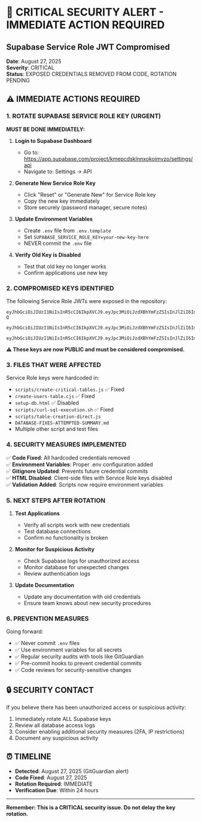 # 🚨 CRITICAL SECURITY ALERT - IMMEDIATE ACTION REQUIRED

## Supabase Service Role JWT Compromised

**Date**: August 27, 2025  
**Severity**: CRITICAL  
**Status**: EXPOSED CREDENTIALS REMOVED FROM CODE, ROTATION PENDING

## ⚠️ IMMEDIATE ACTIONS REQUIRED

### 1. ROTATE SUPABASE SERVICE ROLE KEY (URGENT)

**MUST BE DONE IMMEDIATELY:**

1. **Login to Supabase Dashboard**
   - Go to: https://app.supabase.com/project/kmepcdsklnnxokoimvzo/settings/api
   - Navigate to: Settings → API

2. **Generate New Service Role Key**
   - Click "Reset" or "Generate New" for Service Role key
   - Copy the new key immediately
   - Store securely (password manager, secure notes)

3. **Update Environment Variables**
   - Create `.env` file from `.env.template`
   - Set `SUPABASE_SERVICE_ROLE_KEY=your-new-key-here`
   - NEVER commit the `.env` file

4. **Verify Old Key is Disabled**
   - Test that old key no longer works
   - Confirm applications use new key

### 2. COMPROMISED KEYS IDENTIFIED

The following Service Role JWTs were exposed in the repository:

```
eyJhbGciOiJIUzI1NiIsInR5cCI6IkpXVCJ9.eyJpc3MiOiJzdXBhYmFzZSIsInJlZiI6ImttZXBjZHNrbG5ueG9rb2ltdnpvIiwicm9sZSI6InNlcnZpY2Vfcm9sZSIsImlhdCI6MTc1NTU0NjI0OCwiZXhwIjoyMDcxMTIyMjQ4fQ.9gyw4TmPvtNYLz7_aNHBdkPSgUypmg5SCbLEwQKki-Q

eyJhbGciOiJIUzI1NiIsInR5cCI6IkpXVCJ9.eyJpc3MiOiJzdXBhYmFzZSIsInJlZiI6ImttZXBjZHNrbG5ueG9rb2ltdnpvIiwicm9sZSI6InNlcnZpY2Vfcm9sZSIsImlhdCI6MTc1NTU0NjI0OCwiZXhwIjoyMDcxMTIyMjQ4fQ.ILZgJNM0h6KuChk7zBFMOUZe_VftQjVOWk_BFYT7VqE

eyJhbGciOiJIUzI1NiIsInR5cCI6IkpXVCJ9.eyJpc3MiOiJzdXBhYmFzZSIsInJlZiI6ImttZXBjZHNrbG5ueG9rb2ltdnpvIiwicm9sZSI6InNlcnZpY2Vfcm9sZSIsImlhdCI6MTc1NTU0NjI0OCwiZXhwIjoyMDcxMTIyMjQ4fQ.o1kPHZSDUkQu0WTYIhhFnzKnO5qz0LSJajy2HsgNTfY
```

**⚠️ These keys are now PUBLIC and must be considered compromised.**

### 3. FILES THAT WERE AFFECTED

Service Role keys were hardcoded in:

- `scripts/create-critical-tables.js` ✅ Fixed
- `create-users-table.cjs` ✅ Fixed
- `setup-db.html` ✅ Disabled
- `scripts/curl-sql-execution.sh` ✅ Fixed
- `scripts/table-creation-direct.js`
- `DATABASE-FIXES-ATTEMPTED-SUMMARY.md`
- Multiple other script and test files

### 4. SECURITY MEASURES IMPLEMENTED

✅ **Code Fixed**: All hardcoded credentials removed  
✅ **Environment Variables**: Proper .env configuration added  
✅ **Gitignore Updated**: Prevents future credential commits  
✅ **HTML Disabled**: Client-side files with Service Role keys disabled  
✅ **Validation Added**: Scripts now require environment variables

### 5. NEXT STEPS AFTER ROTATION

1. **Test Applications**
   - Verify all scripts work with new credentials
   - Test database connections
   - Confirm no functionality is broken

2. **Monitor for Suspicious Activity**
   - Check Supabase logs for unauthorized access
   - Monitor database for unexpected changes
   - Review authentication logs

3. **Update Documentation**
   - Update any documentation with old credentials
   - Ensure team knows about new security procedures

### 6. PREVENTION MEASURES

Going forward:

- ✅ Never commit `.env` files
- ✅ Use environment variables for all secrets
- ✅ Regular security audits with tools like GitGuardian
- ✅ Pre-commit hooks to prevent credential commits
- ✅ Code reviews for security-sensitive changes

## 🔒 SECURITY CONTACT

If you believe there has been unauthorized access or suspicious activity:

1. Immediately rotate ALL Supabase keys
2. Review all database access logs
3. Consider enabling additional security measures (2FA, IP restrictions)
4. Document any suspicious activity

## ⏰ TIMELINE

- **Detected**: August 27, 2025 (GitGuardian alert)
- **Code Fixed**: August 27, 2025
- **Rotation Required**: IMMEDIATE
- **Verification Due**: Within 24 hours

---

**Remember: This is a CRITICAL security issue. Do not delay the key rotation.**

